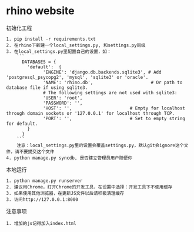 
rhino website
=====

初始化工程

    1. pip install -r requirements.txt
    2. 在rhino下新建一个local_settings.py, 和settings.py同级
    3. 在local_settings.py里配置自己的设置，如：
        ```
          DATABASES = {
            'default':  {
                  'ENGINE': 'django.db.backends.sqlite3', # Add 'postgresql_psycopg2', 'mysql', 'sqlite3' or 'oracle'.
                  'NAME': 'rhino.db',                      # Or path to database file if using sqlite3.
                  # The following settings are not used with sqlite3:
                  'USER': 'root',
                  'PASSWORD': '',
                  'HOST': '',                      # Empty for localhost through domain sockets or '127.0.0.1' for localhost through TCP.
                  'PORT': '',                      # Set to empty string for default.
            }
          }
        ```
        注意：local_settings.py里的设置会覆盖settings.py，默认git会ignore这个文件，请不要提交这个文件
    4. python manage.py syncdb, 是否建立管理员用户随便你

本地运行

    1. python manage.py runserver
    2. 建议用Chrome，打开Chrome的开发工具，在设置中选择：开发工具下不使用缓存
    3. 如果使用其他浏览器，在更新JS文件以后请积极清理缓存
    3. 访问http://127.0.0.1:8000

注意事项

    1. 增加的js记得加入index.html


